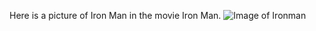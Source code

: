 Here is a picture of Iron Man in the movie Iron Man.
![Image of Ironman](https://cdn.vox-cdn.com/thumbor/rJcbF72KYppDls3yVsDPTODib7g=/0x0:2400x1194/1200x800/filters:focal(1101x111:1485x495)/cdn.vox-cdn.com/uploads/chorus_image/image/65948069/Screen_Shot_2019_12_20_at_2.19.38_PM.0.png)
